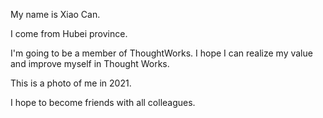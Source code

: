 My name is Xiao Can.

I come from Hubei province.

I'm going to be a member of ThoughtWorks.
I hope I can realize my value and improve myself in Thought Works.

This is a photo of me in 2021. 


I hope to become friends with all colleagues.

